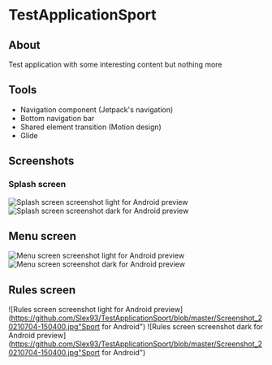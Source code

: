 # TestApplicationSport

## About

Test application with some interesting content but nothing more 

## Tools

- Navigation component (Jetpack's navigation)
- Bottom navigation bar
- Shared element transition (Motion design)
- Glide

## Screenshots

### Splash screen
![Splash screen screenshot light for Android preview](https://github.com/Slex93/TestApplicationSport/blob/master/Screenshot_20210704-150446.jpg "Sport for Android")
![Splash screen screenshot dark for Android preview](https://github.com/Slex93/TestApplicationSport/blob/master/Screenshot_20210704-150354.jpg "Sport for Android")

## Menu screen
![Menu screen screenshot light for Android preview](https://github.com/Slex93/TestApplicationSport/blob/master/Screenshot_20210704-150455.jpg "Sport for Android")
![Menu screen screenshot dark for Android preview](https://github.com/Slex93/TestApplicationSport/blob/master/Screenshot_20210704-150400.jpg "Sport for Android")

## Rules screen

![Rules screen screenshot light for Android preview](https://github.com/Slex93/TestApplicationSport/blob/master/Screenshot_20210704-150400.jpg"Sport for Android")
![Rules screen screenshot dark for Android preview](https://github.com/Slex93/TestApplicationSport/blob/master/Screenshot_20210704-150400.jpg"Sport for Android")
